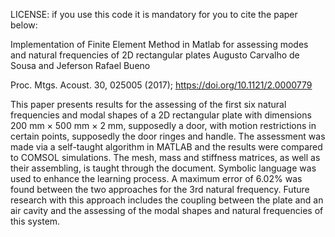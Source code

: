 LICENSE: if you use this code it is mandatory for you to cite the paper below:

Implementation of Finite Element Method in Matlab for assessing modes and 
natural frequencies of 2D rectangular plates
Augusto Carvalho de Sousa and Jeferson Rafael Bueno
 
Proc. Mtgs. Acoust. 30, 025005 (2017); https://doi.org/10.1121/2.0000779

This paper presents results for the assessing of the first six natural frequencies 
and modal shapes of a 2D rectangular plate with dimensions 200 mm × 500 mm × 2 mm, 
supposedly a door, with motion restrictions in certain points, supposedly the door 
ringes and handle. The assessment was made via a self-taught algorithm in MATLAB 
and the results were compared to COMSOL simulations. The mesh, mass and stiffness 
matrices, as well as their assembling, is taught through the document. Symbolic 
language was used to enhance the learning process. A maximum error of 6.02% was 
found between the two approaches for the 3rd natural frequency. Future research 
with this approach includes the coupling between the plate and an air cavity and 
the assessing of the modal shapes and natural frequencies of this system.
